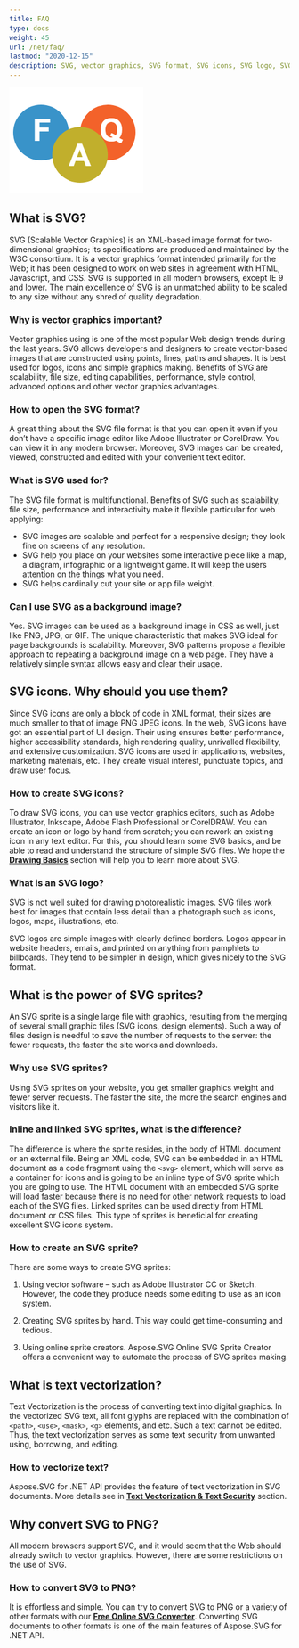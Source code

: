 ```yaml
---
title: FAQ
type: docs
weight: 45
url: /net/faq/
lastmod: "2020-12-15"
description: SVG, vector graphics, SVG format, SVG icons, SVG logo, SVG sprites, text vectorization, How to vectorize text, How to convert SVG to PNG
---
```


![Three circles with F, A and Q letters](FAQ.png#center)

## **What is SVG?**

SVG (Scalable Vector Graphics) is an XML-based image format for two-dimensional graphics; its specifications are produced and maintained by the W3C consortium. It is a vector graphics format intended primarily for the Web; it has been designed to work on web sites in agreement with HTML, Javascript, and CSS.  SVG is supported in all modern browsers, except IE 9 and lower. The main excellence of SVG is an unmatched ability to be scaled to any size without any shred of quality degradation.

### **Why is vector graphics important?**

Vector graphics using is one of the most popular Web design trends during the last years. SVG allows developers and designers to create vector-based images that are constructed using points, lines, paths and shapes. It is best used for logos, icons and simple graphics making. Benefits of SVG are scalability, file size, editing capabilities, performance, style control, advanced options and other vector graphics advantages.

### **How to open the SVG format?**

A great thing about the SVG file format is that you can open it even if you don’t have a specific image editor like Adobe Illustrator or CorelDraw. You can view it in any modern browser. Moreover, SVG images can be created, viewed, constructed and edited with your convenient text editor.

### **What is SVG used for?**

The SVG file format is multifunctional. Benefits of SVG such as scalability, file size, performance and interactivity make it flexible particular for web applying:

 - SVG images are scalable and perfect for a responsive design; they look fine on screens of any resolution.
 - SVG help you place on your websites some interactive piece like a map, a diagram, infographic or a lightweight game. It will keep the users attention on the things what you need.
 - SVG helps cardinally cut your site or app file weight.
 
### **Can I use SVG as a background image?**

   Yes. SVG images can be used as a background image in CSS as well, just like PNG, JPG, or GIF. The unique characteristic that makes SVG ideal for page backgrounds is scalability. Moreover, SVG patterns propose a flexible approach to repeating a background image on a web page. They have a relatively simple syntax allows easy and clear their usage.
   

## **SVG icons. Why should you use them?**

Since SVG icons are only a block of code in XML format, their sizes are much smaller to that of image PNG JPEG icons. 
In the web, SVG icons have got an essential part of UI design. Their using ensures better performance, higher accessibility standards, high rendering quality, unrivalled flexibility, and extensive customization. SVG icons are used in applications, websites, marketing materials, etc. They create visual interest, punctuate topics, and draw user focus.

### **How to create SVG icons?**

To draw SVG icons, you can use vector graphics editors, such as Adobe Illustrator, Inkscape, Adobe Flash Professional or CorelDRAW.
You can create an icon or logo by hand from scratch; you can rework an existing icon in any text editor. For this, you should learn some SVG basics, and be able to read and understand the structure of simple SVG files. We hope the **[Drawing Basics](https://docs.aspose.com/svg/net/drawing-basics/)** section will help you to learn more about SVG.

### **What is an SVG logo?**

SVG is not well suited for drawing photorealistic images. SVG files work best for images that contain less detail than a photograph such as icons, logos, maps, illustrations, etc. 

SVG logos are simple images with clearly defined borders. Logos appear in website headers, emails, and printed on anything from pamphlets to billboards. They tend to be simpler in design, which gives nicely to the SVG format.

## **What is the power of SVG sprites?**

An SVG sprite is a single large file with graphics, resulting from the merging of several small graphic files (SVG icons, design elements). Such a way of files design is needful to save the number of requests to the server: the fewer requests, the faster the site works and downloads.

### **Why use SVG sprites?**

 Using SVG sprites on your website, you get smaller graphics weight and fewer server requests. The faster the site, the more the search engines and visitors like it.

### **Inline and linked SVG sprites, what is the difference?**

The difference is where the sprite resides, in the body of HTML document or an external file.
Being an XML code, SVG can be embedded in an HTML document as a code fragment using the `<svg>` element, which will serve as a container for icons and is going to be an inline type of SVG sprite which you are going to use. The HTML document with an embedded SVG sprite will load faster because there is no need for other network requests to load each of the SVG files.
Linked sprites can be used directly from HTML document or CSS files. This type of sprites is beneficial for creating excellent SVG icons system. 

### **How to create an SVG sprite?**

There are some ways to create SVG sprites:
1. Using vector software – such as Adobe Illustrator CC or Sketch. However, the code they produce needs some editing to use as an icon system. 

2. Creating SVG sprites by hand. This way could get time-consuming and tedious.

3. Using online sprite creators. Aspose.SVG Online SVG Sprite Creator offers a convenient way to automate the process of SVG sprites making.


## **What is text vectorization?**

Text Vectorization is the process of converting text into digital graphics. In the vectorized SVG text, all font glyphs are replaced with the combination of `<path>`, `<use>`, `<mask>`, `<g>` elements, and etc. Such a text cannot be edited. Thus, the text vectorization serves as some text security from unwanted using, borrowing, and editing.

### **How to vectorize text?**

Aspose.SVG for .NET API provides the feature of text vectorization in SVG documents. More details see in **[Text Vectorization & Text Security](https://docs.aspose.com/svg/net/how-to-work-with-aspose-svg-api/text-vectorization/)** section.

## **Why convert SVG to PNG?**

All modern browsers support SVG, and it would seem that the Web should already switch to vector graphics. However,  there are some restrictions on the use of SVG.

### **How to convert SVG to PNG?**

It is effortless and simple. You can try to convert SVG to PNG or a variety of other formats with our **[Free Online SVG Converter](https://products.aspose.app/svg/conversion)**. Converting SVG documents to other formats is one of the main features of Aspose.SVG for .NET API. 

   

